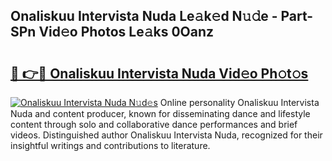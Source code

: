 ## Onaliskuu Intervista Nuda Le𝚊k𝚎d N𝚞𝚍e - Part-SPn Vid𝚎o Photos Le𝚊ks 0Oanz

# <h2><a href="http://fbf0dn.evod.top/?m=Onaliskuu+Intervista+Nuda">🔗 👉🔴 Onaliskuu Intervista Nuda Vid𝚎o Ph𝚘t𝚘s</a></h2>

[![Onaliskuu Intervista Nuda N𝚞d𝚎s](https://i.imgur.com/8V9OHl7.gif)](http://fbf0dn.evod.top/?m=Onaliskuu+Intervista+Nuda)
Online personality Onaliskuu Intervista Nuda and content producer, known for disseminating dance and lifestyle content through solo and collaborative dance performances and brief videos. Distinguished author Onaliskuu Intervista Nuda, recognized for their insightful writings and contributions to literature. 
